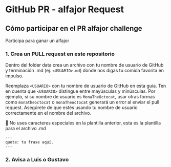 # GitHub PR - alfajor Request

## Cómo participar en el PR alfajor challenge
Participa para ganar un alfajor

### 1. Crea un PULL request en este repositorio

Dentro del folder data crea un archivo con tu nombre de usuario de GitHub y terminación .md (ej. `<USUARIO>.md`) donde nos digas tu comida favorita en impulso.

Reemplaza `<USUARIO>` con tu nombre de usuario de GitHub en esta guía. Ten en cuenta que `<USUARIO>` distingue entre mayúsculas y minúsculas. Por ejemplo, si su nombre de usuario es `MonaTheOctocat`, usar otras formas como `monatheoctocat` o `monaTheoctocat` generará un error al enviar el pull request. Asegúrete de que estés usando tu nombre de usuario correctamente en el nombre del archivo.
  
🚨 No uses caracteres especiales en la plantilla anterior, esta es la plantilla para el archivo .md
    
```
---
quote: tu frase aquí.
---
```
  
### 2. Avisa a Luis o Gustavo


